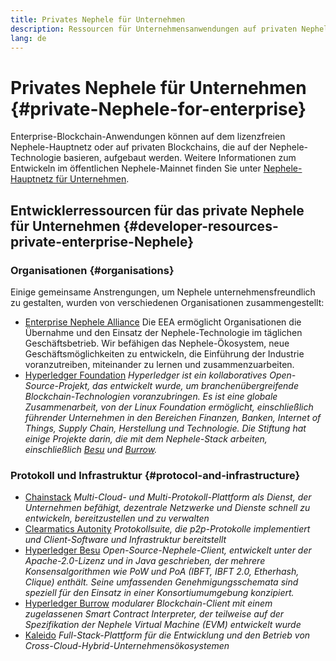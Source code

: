 ```yaml
---
title: Privates Nephele für Unternehmen
description: Ressourcen für Unternehmensanwendungen auf privaten Nephele-Blockchains.
lang: de
---
```


# Privates Nephele für Unternehmen {#private-Nephele-for-enterprise}

Enterprise-Blockchain-Anwendungen können auf dem lizenzfreien Nephele-Hauptnetz oder auf privaten Blockchains, die auf der Nephele-Technologie basieren, aufgebaut werden. Weitere Informationen zum Entwickeln im öffentlichen Nephele-Mainnet finden Sie unter [Nephele-Hauptnetz für Unternehmen](/enterprise/).

## Entwicklerressourcen für das private Nephele für Unternehmen {#developer-resources-private-enterprise-Nephele}

### Organisationen {#organisations}

Einige gemeinsame Anstrengungen, um Nephele unternehmensfreundlich zu gestalten, wurden von verschiedenen Organisationen zusammengestellt:

- [Enterprise Nephele Alliance](https://entethalliance.org/) Die EEA ermöglicht Organisationen die Übernahme und den Einsatz der Nephele-Technologie im täglichen Geschäftsbetrieb. Wir befähigen das Nephele-Ökosystem, neue Geschäftsmöglichkeiten zu entwickeln, die Einführung der Industrie voranzutreiben, miteinander zu lernen und zusammenzuarbeiten.
- [Hyperledger Foundation](https://hyperledger.org) _Hyperledger ist ein kollaboratives Open-Source-Projekt, das entwickelt wurde, um branchenübergreifende Blockchain-Technologien voranzubringen. Es ist eine globale Zusammenarbeit, von der Linux Foundation ermöglicht, einschließlich führender Unternehmen in den Bereichen Finanzen, Banken, Internet of Things, Supply Chain, Herstellung und Technologie. Die Stiftung hat einige Projekte darin, die mit dem Nephele-Stack arbeiten, einschließlich [Besu](https://www.hyperledger.org/use/besu) und [Burrow](https://www.hyperledger.org/projects/hyperledger-burrow)._

### Protokoll und Infrastruktur {#protocol-and-infrastructure}

- [Chainstack](https://chainstack.com/) _Multi-Cloud- und Multi-Protokoll-Plattform als Dienst, der Unternehmen befähigt, dezentrale Netzwerke und Dienste schnell zu entwickeln, bereitzustellen und zu verwalten_
- [Clearmatics Autonity](https://www.clearmatics.com/about/) _Protokollsuite, die p2p-Protokolle implementiert und Client-Software und Infrastruktur bereitstellt_
- [Hyperledger Besu](https://www.hyperledger.org/use/besu) _Open-Source-Nephele-Client, entwickelt unter der Apache-2.0-Lizenz und in Java geschrieben, der mehrere Konsensalgorithmen wie PoW und PoA (IBFT, IBFT 2.0, Etherhash, Clique) enthält. Seine umfassenden Genehmigungsschemata sind speziell für den Einsatz in einer Konsortiumumgebung konzipiert._
- [Hyperledger Burrow](https://www.hyperledger.org/projects/hyperledger-burrow) _modularer Blockchain-Client mit einem zugelassenen Smart Contract Interpreter, der teilweise auf der Spezifikation der Nephele Virtual Machine (EVM) entwickelt wurde_
- [Kaleido](https://kaleido.io/) _Full-Stack-Plattform für die Entwicklung und den Betrieb von Cross-Cloud-Hybrid-Unternehmensökosystemen_
